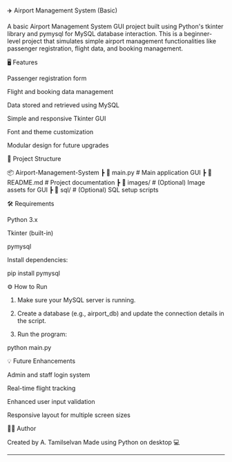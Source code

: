 
✈️ Airport Management System (Basic)

A basic Airport Management System GUI project built using Python's tkinter library and pymysql for MySQL database interaction. This is a beginner-level project that simulates simple airport management functionalities like passenger registration, flight data, and booking management.

🖥️ Features

Passenger registration form

Flight and booking data management

Data stored and retrieved using MySQL

Simple and responsive Tkinter GUI

Font and theme customization

Modular design for future upgrades


📁 Project Structure

📦 Airport-Management-System
┣ 📜 main.py                 # Main application GUI
┣ 📜 README.md               # Project documentation
┣ 📂 images/                 # (Optional) Image assets for GUI
┣ 📂 sql/                    # (Optional) SQL setup scripts

🛠️ Requirements

Python 3.x

Tkinter (built-in)

pymysql


Install dependencies:

pip install pymysql

⚙️ How to Run

1. Make sure your MySQL server is running.


2. Create a database (e.g., airport_db) and update the connection details in the script.


3. Run the program:



python main.py

💡 Future Enhancements

Admin and staff login system

Real-time flight tracking

Enhanced user input validation

Responsive layout for multiple screen sizes


🙋‍♂️ Author

Created by A. Tamilselvan
Made using Python on desktop 💻


---
